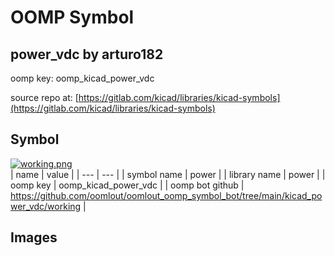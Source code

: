 # OOMP Symbol  
## power_vdc  by arturo182  
  
oomp key: oomp_kicad_power_vdc  
  
source repo at: [https://gitlab.com/kicad/libraries/kicad-symbols](https://gitlab.com/kicad/libraries/kicad-symbols)  
## Symbol  
  
[![working.png](working_600.png)](working.png)  
| name | value | 
| --- | --- | 
| symbol name | power | 
| library name | power | 
| oomp key | oomp_kicad_power_vdc | 
| oomp bot github | https://github.com/oomlout/oomlout_oomp_symbol_bot/tree/main/kicad_power_vdc/working | 
## Images  
